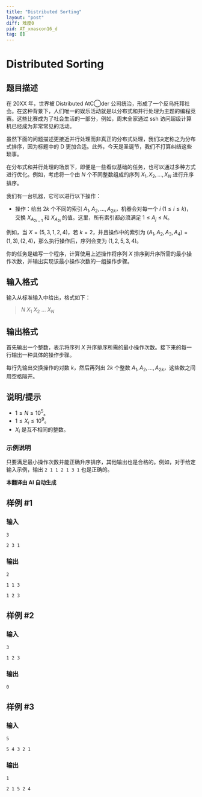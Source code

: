 ```yaml
---
title: "Distributed Sorting"
layout: "post"
diff: 难度0
pid: AT_xmascon16_d
tag: []
---
```


# Distributed Sorting

## 题目描述

在 20XX 年，世界被 Distributed AtC◯der 公司统治，形成了一个反乌托邦社会。在这种背景下，人们唯一的娱乐活动就是以分布式和并行处理为主题的编程竞赛。这些比赛成为了社会生活的一部分，例如，周末全家通过 ssh 访问超级计算机已经成为非常常见的活动。

虽然下面的问题描述更接近并行处理而非真正的分布式处理，我们决定称之为分布式排序，因为标题中的 D 更加合适。此外，今天是圣诞节，我们不打算纠结这些琐事。

在分布式和并行处理的场景下，即便是一些看似基础的任务，也可以通过多种方式进行优化。例如，考虑将一个由 $N$ 个不同整数组成的序列 $X_1, X_2, \ldots, X_N$ 进行升序排序。

我们有一台机器，它可以进行以下操作：

- 操作：给出 $2k$ 个不同的索引 $A_1, A_2, \ldots, A_{2k}$，机器会对每一个 $i$ ($1 \leq i \leq k$)，交换 $X_{A_{2i-1}}$ 和 $X_{A_{2i}}$ 的值。这里，所有索引都必须满足 $1 \leq A_j \leq N$。

例如，当 $X = (5, 3, 1, 2, 4)$，若 $k=2$，并且操作中的索引为 $(A_1, A_2, A_3, A_4) = (1, 3), (2, 4)$，那么执行操作后，序列会变为 $(1, 2, 5, 3, 4)$。

你的任务是编写一个程序，计算使用上述操作将序列 $X$ 排序到升序所需的最小操作次数，并输出实现该最小操作次数的一组操作步骤。

## 输入格式

输入从标准输入中给出，格式如下：

> $N$ $X_1$ $X_2$ $\ldots$ $X_N$

## 输出格式

首先输出一个整数，表示将序列 $X$ 升序排序所需的最小操作次数。接下来的每一行输出一种具体的操作步骤。

每行先输出交换操作的对数 $k$，然后再列出 $2k$ 个整数 $A_1, A_2, \ldots, A_{2k}$，这些数之间用空格隔开。

## 说明/提示

- $1 \leq N \leq 10^5$。
- $1 \leq X_i \leq 10^9$。
- $X_i$ 是互不相同的整数。

### 示例说明

只要满足最小操作次数并能正确升序排序，其他输出也是合格的。例如，对于给定输入示例，输出 `2 1 1 2 1 3 1` 也是正确的。

 **本翻译由 AI 自动生成**

## 样例 #1

### 输入

```
3
2 3 1
```

### 输出

```
2
1 1 3
1 2 3
```

## 样例 #2

### 输入

```
3
1 2 3
```

### 输出

```
0
```

## 样例 #3

### 输入

```
5
5 4 3 2 1
```

### 输出

```
1
2 1 5 2 4
```

